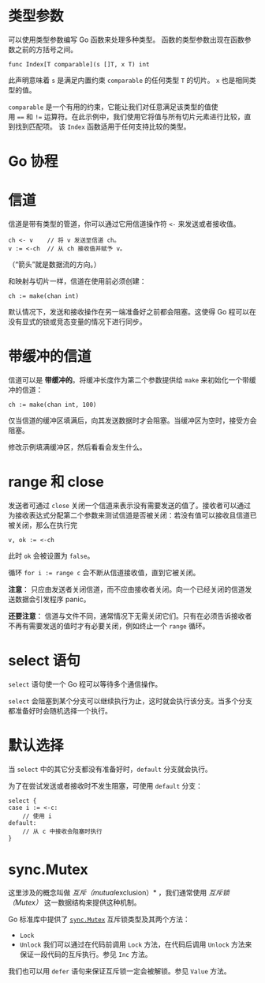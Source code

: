 # 类型参数
可以使用类型参数编写 Go 函数来处理多种类型。 函数的类型参数出现在函数参数之前的方括号之间。
```
func Index[T comparable](s []T, x T) int
```

此声明意味着 `s` 是满足内置约束 `comparable` 的任何类型 `T` 的切片。 `x` 也是相同类型的值。

`comparable` 是一个有用的约束，它能让我们对任意满足该类型的值使用 `==` 和 `!=` 运算符。在此示例中，我们使用它将值与所有切片元素进行比较，直到找到匹配项。 该 `Index` 函数适用于任何支持比较的类型。

# Go 协程


# 信道
信道是带有类型的管道，你可以通过它用信道操作符 `<-` 来发送或者接收值。
```
ch <- v    // 将 v 发送至信道 ch。
v := <-ch  // 从 ch 接收值并赋予 v。
```
（“箭头”就是数据流的方向。）

和映射与切片一样，信道在使用前必须创建：
```
ch := make(chan int)
```
默认情况下，发送和接收操作在另一端准备好之前都会阻塞。这使得 Go 程可以在没有显式的锁或竞态变量的情况下进行同步。

# 带缓冲的信道
信道可以是 **带缓冲的**。将缓冲长度作为第二个参数提供给 `make` 来初始化一个带缓冲的信道：

```
ch := make(chan int, 100)
```

仅当信道的缓冲区填满后，向其发送数据时才会阻塞。当缓冲区为空时，接受方会阻塞。

修改示例填满缓冲区，然后看看会发生什么。

# range 和 close
发送者可通过 `close` 关闭一个信道来表示没有需要发送的值了。接收者可以通过为接收表达式分配第二个参数来测试信道是否被关闭：若没有值可以接收且信道已被关闭，那么在执行完
```
v, ok := <-ch
```
此时 `ok` 会被设置为 `false`。

循环 `for i := range c` 会不断从信道接收值，直到它被关闭。

**注意**： 只应由发送者关闭信道，而不应由接收者关闭。向一个已经关闭的信道发送数据会引发程序 panic。

**还要注意**： 信道与文件不同，通常情况下无需关闭它们。只有在必须告诉接收者不再有需要发送的值时才有必要关闭，例如终止一个 `range` 循环。

# select 语句
`select` 语句使一个 Go 程可以等待多个通信操作。

`select` 会阻塞到某个分支可以继续执行为止，这时就会执行该分支。当多个分支都准备好时会随机选择一个执行。

# 默认选择
当 `select` 中的其它分支都没有准备好时，`default` 分支就会执行。

为了在尝试发送或者接收时不发生阻塞，可使用 `default` 分支：

```
select {
case i := <-c:
    // 使用 i
default:
    // 从 c 中接收会阻塞时执行
}
```

# sync.Mutex
这里涉及的概念叫做 *互斥（mutual*exclusion）* ，我们通常使用 *互斥锁（Mutex）* 这一数据结构来提供这种机制。

Go 标准库中提供了 [`sync.Mutex`](https://go-zh.org/pkg/sync/#Mutex) 互斥锁类型及其两个方法：

- `Lock`
- `Unlock`
我们可以通过在代码前调用 `Lock` 方法，在代码后调用 `Unlock` 方法来保证一段代码的互斥执行。参见 `Inc` 方法。

我们也可以用 `defer` 语句来保证互斥锁一定会被解锁。参见 `Value` 方法。


